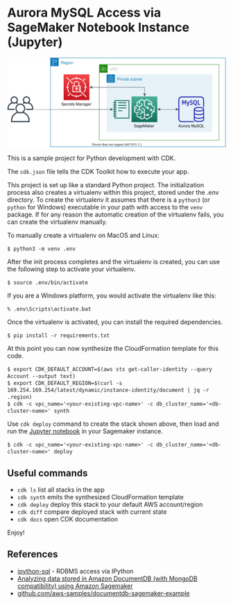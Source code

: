 
# Aurora MySQL Access via SageMaker Notebook Instance (Jupyter)

![mysql-sagemaker-arch](./mysql-sagemaker-arch.svg)

This is a sample project for Python development with CDK.

The `cdk.json` file tells the CDK Toolkit how to execute your app.

This project is set up like a standard Python project.  The initialization
process also creates a virtualenv within this project, stored under the .env
directory.  To create the virtualenv it assumes that there is a `python3`
(or `python` for Windows) executable in your path with access to the `venv`
package. If for any reason the automatic creation of the virtualenv fails,
you can create the virtualenv manually.

To manually create a virtualenv on MacOS and Linux:

```
$ python3 -m venv .env
```

After the init process completes and the virtualenv is created, you can use the following
step to activate your virtualenv.

```
$ source .env/bin/activate
```

If you are a Windows platform, you would activate the virtualenv like this:

```
% .env\Scripts\activate.bat
```

Once the virtualenv is activated, you can install the required dependencies.

```
$ pip install -r requirements.txt
```

At this point you can now synthesize the CloudFormation template for this code.

```
$ export CDK_DEFAULT_ACCOUNT=$(aws sts get-caller-identity --query Account --output text)
$ export CDK_DEFAULT_REGION=$(curl -s 169.254.169.254/latest/dynamic/instance-identity/document | jq -r .region)
$ cdk -c vpc_name='<your-existing-vpc-name>' -c db_cluster_name='<db-cluster-name>' synth
```

Use `cdk deploy` command to create the stack shown above, then load and run the [Jupyter notebook](https://github.com/ksmin23/my-aws-cdk-examples/blob/main/rds/sagemaker-aurora_mysql/ipython-sql.ipynb) in your Sagemaker instance.

```
$ cdk -c vpc_name='<your-existing-vpc-name>' -c db_cluster_name='<db-cluster-name>' deploy
```

## Useful commands

 * `cdk ls`          list all stacks in the app
 * `cdk synth`       emits the synthesized CloudFormation template
 * `cdk deploy`      deploy this stack to your default AWS account/region
 * `cdk diff`        compare deployed stack with current state
 * `cdk docs`        open CDK documentation

Enjoy!

## References
 - [ipython-sql](https://pypi.org/project/ipython-sql/) - RDBMS access via IPython
 - [Analyzing data stored in Amazon DocumentDB (with MongoDB compatibility) using Amazon Sagemaker](https://aws.amazon.com/blogs/machine-learning/analyzing-data-stored-in-amazon-documentdb-with-mongodb-compatibility-using-amazon-sagemaker/)
 - [github.com/aws-samples/documentdb-sagemaker-example](https://github.com/aws-samples/documentdb-sagemaker-example)
